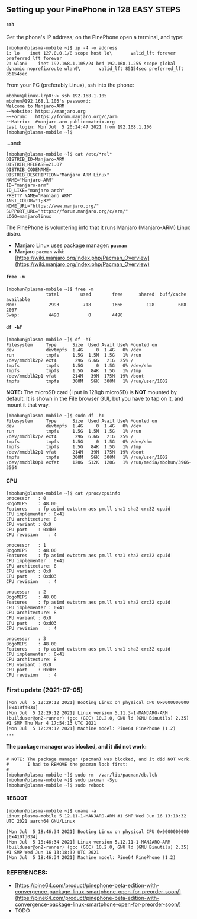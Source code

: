 ## Setting up your PinePhone in 128 EASY STEPS

#### `ssh`
Get the phone's IP address; on the PinePhone open
a terminal, and type:
```
[mbohun@plasma-mobile ~]$ ip -4 -o address
1: lo    inet 127.0.0.1/8 scope host lo\       valid_lft forever preferred_lft forever
2: wlan0    inet 192.168.1.105/24 brd 192.168.1.255 scope global dynamic noprefixroute wlan0\       valid_lft 85154sec preferred_lft 85154sec
```

From your PC (preferably Linux), ssh into the phone:
```
mbohun@linux-lrp0:~> ssh 192.168.1.105
mbohun@192.168.1.105's password: 
Welcome to Manjaro-ARM
~~Website: https://manjaro.org
~~Forum:   https://forum.manjaro.org/c/arm
~~Matrix:  #manjaro-arm-public:matrix.org
Last login: Mon Jul  5 20:24:47 2021 from 192.168.1.106
[mbohun@plasma-mobile ~]$
```
...and:
```
[mbohun@plasma-mobile ~]$ cat /etc/*rel*
DISTRIB_ID=Manjaro-ARM
DISTRIB_RELEASE=21.07
DISTRIB_CODENAME=
DISTRIB_DESCRIPTION="Manjaro ARM Linux"
NAME="Manjaro-ARM"
ID="manjaro-arm"
ID_LIKE="manjaro arch"
PRETTY_NAME="Manjaro ARM"
ANSI_COLOR="1;32"
HOME_URL="https://www.manjaro.org/"
SUPPORT_URL="https://forum.manjaro.org/c/arm/"
LOGO=manjarolinux
```
The PinePhone is voluntering info that it runs Manjaro (Manjaro-ARM) Linux distro.
- Manjaro Linux uses package manager: **`pacman`**
- Manjaro `pacman` wiki: [https://wiki.manjaro.org/index.php/Pacman_Overview](https://wiki.manjaro.org/index.php/Pacman_Overview)

#### `free -m`
```
[mbohun@plasma-mobile ~]$ free -m
               total        used        free      shared  buff/cache   available
Mem:            2993         718        1666         128         608        2067
Swap:           4490           0        4490
```

#### `df -hT`
```
[mbohun@plasma-mobile ~]$ df -hT
Filesystem     Type      Size  Used Avail Use% Mounted on
dev            devtmpfs  1.4G     0  1.4G   0% /dev
run            tmpfs     1.5G  1.5M  1.5G   1% /run
/dev/mmcblk2p2 ext4       29G  6.6G   21G  25% /
tmpfs          tmpfs     1.5G     0  1.5G   0% /dev/shm
tmpfs          tmpfs     1.5G   84K  1.5G   1% /tmp
/dev/mmcblk2p1 vfat      214M   39M  175M  19% /boot
tmpfs          tmpfs     300M   56K  300M   1% /run/user/1002
```
**NOTE:** The microSD card (I put in 128gb microSD) is **NOT** mounted by default. It is shown in the File browser GUI, but you have to tap on it, and mount it that way.
```
[mbohun@plasma-mobile ~]$ sudo df -hT
Filesystem     Type      Size  Used Avail Use% Mounted on
dev            devtmpfs  1.4G     0  1.4G   0% /dev
run            tmpfs     1.5G  1.5M  1.5G   1% /run
/dev/mmcblk2p2 ext4       29G  6.6G   21G  25% /
tmpfs          tmpfs     1.5G     0  1.5G   0% /dev/shm
tmpfs          tmpfs     1.5G   84K  1.5G   1% /tmp
/dev/mmcblk2p1 vfat      214M   39M  175M  19% /boot
tmpfs          tmpfs     300M   56K  300M   1% /run/user/1002
/dev/mmcblk0p1 exfat     120G  512K  120G   1% /run/media/mbohun/3966-3564
```

#### CPU
```
[mbohun@plasma-mobile ~]$ cat /proc/cpuinfo 
processor	: 0
BogoMIPS	: 48.00
Features	: fp asimd evtstrm aes pmull sha1 sha2 crc32 cpuid
CPU implementer	: 0x41
CPU architecture: 8
CPU variant	: 0x0
CPU part	: 0xd03
CPU revision	: 4

processor	: 1
BogoMIPS	: 48.00
Features	: fp asimd evtstrm aes pmull sha1 sha2 crc32 cpuid
CPU implementer	: 0x41
CPU architecture: 8
CPU variant	: 0x0
CPU part	: 0xd03
CPU revision	: 4

processor	: 2
BogoMIPS	: 48.00
Features	: fp asimd evtstrm aes pmull sha1 sha2 crc32 cpuid
CPU implementer	: 0x41
CPU architecture: 8
CPU variant	: 0x0
CPU part	: 0xd03
CPU revision	: 4

processor	: 3
BogoMIPS	: 48.00
Features	: fp asimd evtstrm aes pmull sha1 sha2 crc32 cpuid
CPU implementer	: 0x41
CPU architecture: 8
CPU variant	: 0x0
CPU part	: 0xd03
CPU revision	: 4
```

### First update (2021-07-05)
```
[Mon Jul  5 12:29:12 2021] Booting Linux on physical CPU 0x0000000000 [0x410fd034]
[Mon Jul  5 12:29:12 2021] Linux version 5.11.3-1-MANJARO-ARM (builduser@on2-runner) (gcc (GCC) 10.2.0, GNU ld (GNU Binutils) 2.35) #1 SMP Thu Mar 4 17:54:13 UTC 2021
[Mon Jul  5 12:29:12 2021] Machine model: Pine64 PinePhone (1.2)
...
```

#### The package manager was blocked, and it did not work:
```
# NOTE: The package manager (pacman) was blocked, and it did NOT work.
#       I had to REMOVE the pacman lock first:
#
[mbohun@plasma-mobile ~]$ sudo rm  /var/lib/pacman/db.lck
[mbohun@plasma-mobile ~]$ sudo pacman -Syu
[mbohun@plasma-mobile ~]$ sudo reboot
```

#### REBOOT
```
[mbohun@plasma-mobile ~]$ uname -a
Linux plasma-mobile 5.12.11-1-MANJARO-ARM #1 SMP Wed Jun 16 13:18:32 UTC 2021 aarch64 GNU/Linux
```
```
[Mon Jul  5 18:46:34 2021] Booting Linux on physical CPU 0x0000000000 [0x410fd034]
[Mon Jul  5 18:46:34 2021] Linux version 5.12.11-1-MANJARO-ARM (builduser@on2-runner) (gcc (GCC) 10.2.0, GNU ld (GNU Binutils) 2.35) #1 SMP Wed Jun 16 13:18:32 UTC 2021
[Mon Jul  5 18:46:34 2021] Machine model: Pine64 PinePhone (1.2)
```

### REFERENCES:
- [https://pine64.com/product/pinephone-beta-edition-with-convergence-package-linux-smartphone-open-for-preorder-soon/](https://pine64.com/product/pinephone-beta-edition-with-convergence-package-linux-smartphone-open-for-preorder-soon/)
- TODO
